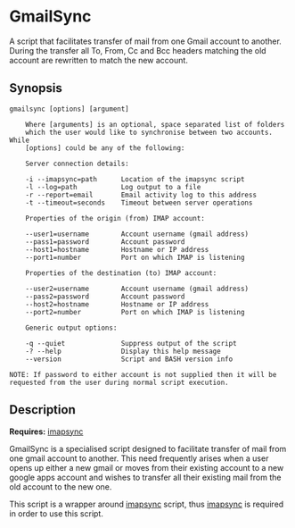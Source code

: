 GmailSync
=========

A script that facilitates transfer of mail from one Gmail account to another. 
During the transfer all To, From, Cc and Bcc headers matching the old account 
are rewritten to match the new account.

Synopsis
--------

    gmailsync [options] [argument]

        Where [arguments] is an optional, space separated list of folders 
        which the user would like to synchronise between two accounts. While 
        [options] could be any of the following:

        Server connection details:

        -i --imapsync=path      Location of the imapsync script
        -l --log=path           Log output to a file
        -r --report=email       Email activity log to this address
        -t --timeout=seconds    Timeout between server operations

        Properties of the origin (from) IMAP account:

        --user1=username        Account username (gmail address)
        --pass1=password        Account password
        --host1=hostname        Hostname or IP address
        --port1=number          Port on which IMAP is listening

        Properties of the destination (to) IMAP account:

        --user2=username        Account username (gmail address)
        --pass2=password        Account password
        --host2=hostname        Hostname or IP address
        --port2=number          Port on which IMAP is listening

        Generic output options:

        -q --quiet              Suppress output of the script
        -? --help               Display this help message
        --version               Script and BASH version info

    NOTE: If password to either account is not supplied then it will be 
    requested from the user during normal script execution.

Description
-----------

**Requires:** [imapsync][]

GmailSync is a specialised script designed to facilitate transfer of mail from 
one gmail account to another. This need frequently arises when a user opens up 
either a new gmail or moves from their existing account to a new google apps 
account and wishes to transfer all their existing mail from the old account to 
the new one.

This script is a wrapper around [imapsync][] script, thus [imapsync][] is 
required in order to use this script.



[imapsync]: http://imapsync.lamiral.info/ "Official imapsync migration tool"
